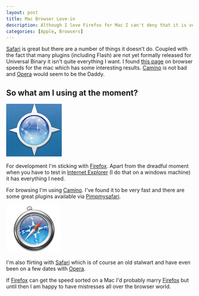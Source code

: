 ```yaml
--- 
layout: post
title: Mac Browser Love-in
description: Although I love Firefox for Mac I can't deny that it is very slow compared to other browsers. After reading of the adventures of the Mac browser pimp Jon Hicks I decided to experiment a bit more in my browser usage. Where did I end up? Well in a multitude of places with multiple browsers open!
categories: [Apple, Browsers]
---
```

[Safari][1] is great but there are a number of things it doesn't do. Coupled with the fact that many plugins (including Flash) are not yet formally released for Universal Binary it isn't quite everything I want. I found [this page][2] on browser speeds for the mac which has some interesting results. [Camino][3] is not bad and [Opera][4] would seem to be the Daddy.

## So what am I using at the moment?

![Camino][5]

For development I'm sticking with [Firefox][6]. Apart from the dreadful moment when you have to test in [Internet Explorer][7] (I do that on a windows machine) it has everything I need.

For browsing I'm using [Camino][3]. I've found it to be very fast and there are some great plugins available via [Pimpmysafari][8].

![Safari][9] 

I'm also flirting with [Safari][1] which is of course an old stalwart and have even been on a few dates with [Opera][4]. 

If [Firefox][6] can get the speed sorted on a Mac I'd probably marry [Firefox][6] but until then I am happy to have mistresses all over the browser world.

 [1]: http://www.apple.com/safari/
 [2]: http://www.howtocreate.co.uk/browserSpeed.html#macspeed
 [3]: http://www.caminobrowser.org
 [4]: http://www.opera.com/
 [5]: /images/articles/camino.jpg
 [6]: http://www.mozilla.com/firefox
 [7]: http://www.microsoft.com/windows/ie
 [8]: http://pimpmysafari.com
 [9]: /images/articles/safari.jpg "Safari"

